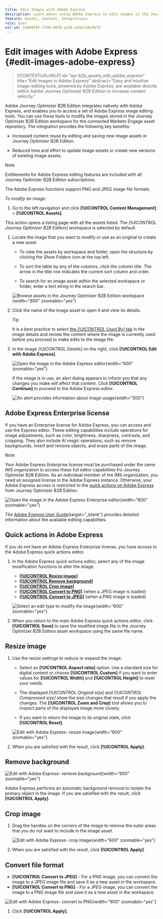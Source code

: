 ```yaml
---
title: Edit Images with Adobe Express
description: Learn about using Adobe Express to edit images in the Journey Optimizer B2B Edition workspace.
feature: Assets, Content, Integrations
role: User
exl-id: 16909f8f-77db-40f8-acd6-e18ac50c0af9
---
```

# Edit images with Adobe Express {#edit-images-adobe-express}

>[!CONTEXTUALHELP]
>id="ajo-b2b_assets_edit_adobe_express"
>title="Edit Images in Adobe Express"
>abstract="Easy and intuitive image-editing tools, powered by Adobe Express, are available directly within Adobe Journey Optimizer B2B Edition to increase content velocity."

Adobe Journey Optimizer B2B Edition integrates natively with Adobe Express, and enables you to access a set of Adobe Express image editing tools. You can use these tools to modify the images stored in the Journey Optimizer B2B Edition workspace for the connected Marketo Engage asset repository. The integration provides the following key benefits:

* Increased content reuse by editing and saving new image assets in Journey Optimizer B2B Edition.

* Reduced time and effort to update image assets or create new versions of existing image assets.

>[!NOTE]
>
>Entitlements for Adobe Express editing features are included with all Journey Optimizer B2B Edition subscriptions.

The Adobe Express functions support PNG and JPEG image file formats.

_To modify an image:_

1. Go to the left navigation and click **[!UICONTROL Content Management]** > **[!UICONTROL Assets]**.

  This action opens a listing page with all the assets listed. The _[!UICONTROL Journey Optimizer B2B Edition]_ workspace is selected by default.

1. Locate the image that you want to modify or use as an original to create a new asset.

   * To view the assets by workspace and folder, open the structure by clicking the _Show Folders_ icon at the top left.

   * To sort the table by any of the columns, click the column title. The arrow in the title row indicates the current sort column and order.

   * To search for an image asset within the selected workspace or folder, enter a text string in the search bar.

   ![Browse assets in the Journey Optimizer B2B Edition workspace](./assets/assets-native-workspace-filtered.png){width="800" zoomable="yes"}

1. Click the name of the image asset to open it and view its details.

   >[!TIP]
   >
   >It is a best practice to select [the _[!UICONTROL Used By]_ tab](./marketo-engage-design-studio.md#view-asset-used-by-references) in the image details and review the content where the image is currently used before you proceed to make edits to the image file.

1. In the image _[!UICONTROL Details]_ on the right, click **[!UICONTROL Edit with Adobe Express]**.

    ![Open the image in the Adobe Express editor](./assets/assets-edit-adobe-express.png){width="600" zoomable="yes"}

    If the image is in use, an alert dialog appears to inform you that any changes you make will affect that content. Click **[!UICONTROL Continue]** to proceed to the Adobe Express editor.

    ![An alert provides information about image usage](./assets/assets-edit-adobe-express-usage-alert.png){width="300"}

## Adobe Express Enterprise license

If you have an Enterprise license for Adobe Express, you can access and use the Express editor. These editing capabilities include operations for image adjustments, such as color, brightness, sharpness, contrasts, and cropping. They also include _AI magic_ operations, such as remove backgrounds, insert and remove objects, and erase parts of the image. 

>[!NOTE]
>
>Your Adobe Express Enterprise license must be purchased under the same IMS organization to access these full editor capabilities fro Journey Optimizer B2B Edition. As an individual member of the IMS organization, you need an assigned license in the Adobe Express instance. Otherwise, your Adobe Express access is restricted to the [quick actions on Adobe Express](#quick-actions-in-adobe-express) from Journey Optimizer B2B Edition.

![Open the image in the Adobe Express Enterprise editor](./assets/assets-edit-adobe-express-enterprise-editor.png){width="600" zoomable="yes"}

The [Adobe Express User Guide](https://helpx.adobe.com/express/user-guide.html){target="_blank"} provides detailed information about the available editing capabilities. 

## Quick actions in Adobe Express

If you do not have an Adobe Express Enterprise license, you have access to the Adobe Express quick actions editor. 

1. In the Adobe Express quick actions editor, select any of the image modification functions to alter the image.

    * [**[!UICONTROL Resize image]**](#resize-image)
    * [**[!UICONTROL Remove background]**](#remove-background)
    * [**[!UICONTROL Crop image]**](#crop-image)
    * [**[!UICONTROL Convert to PNG]**](#convert-file-format) (when a JPEG image is loaded)
    * [**[!UICONTROL Convert to JPEG]**](#convert-file-format) (when a PNG image is loaded)

   ![Select an edit type to modify the image](./assets/assets-edit-adobe-express-left-menu.png){width="600" zoomable="yes"}  

1. When you return to the main Adobe Express quick actions editor, click **[!UICONTROL Save]** to save the modified image file in the Journey Optimizer B2B Edition asset workspace using the same file name.

## Resize image

1. Use the resize settings to reduce or expand the image:

   * Select an **[!UICONTROL Aspect ratio]** option. Use a standard size for digital content or choose **[!UICONTROL Custom]** if you want to enter values for **[!UICONTROL Width]** and **[!UICONTROL Height]** to meet your needs.

   * The displayed _[!UICONTROL Original size]_ and _[!UICONTROL Compressed size]_ show the size changes that result if you apply the changes. The **[!UICONTROL Zoom and Crop]** tool allows you to inspect parts of the displayed image more closely.

   * If you want to return the image to its original state, click **[!UICONTROL Reset]**.

   ![Edit with Adobe Express- resize image](./assets/assets-edit-adobe-express-resize-image.png){width="600" zoomable="yes"}

1. When you are satisfied with the result, click **[!UICONTROL Apply]**.

## Remove background

![Edit with Adobe Express- remove background](./assets/assets-edit-adobe-express-remove-background.png){width="600" zoomable="yes"}

Adobe Express performs an automatic background removal to isolate the primary object in the image. If you are satisfied with the result, click **[!UICONTROL Apply]**.

## Crop image

1. Drag the handles on the corners of the image to remove the outer areas that you do not want to include in the image asset.

   ![Edit with Adobe Express- crop image](./assets/assets-edit-adobe-express-crop-image.png){width="600" zoomable="yes"}

1. When you are satisfied with the result, click **[!UICONTROL Apply]**.

## Convert file format

* **[!UICONTROL Convert to JPEG]** - For a PNG image, you can convert the image to a JPEG image file and save it as a new asset in the workspace. 
* **[!UICONTROL Convert to PNG]** - For a JPEG image, you can convert the image to a PNG image file and save it as a new asset in the workspace. 

![Edit with Adobe Express- convert to PNG](./assets/assets-edit-adobe-express-convert-to-png.png){width="600" zoomable="yes"}   

1. Click **[!UICONTROL Apply]**.
